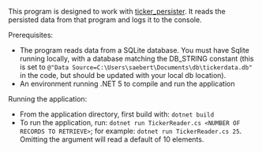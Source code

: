This program is designed to work with [ticker_persister](https://github.com/se3125/ticker_persister). It reads the persisted data from that program and logs it to the console. 


Prerequisites:
  * The program reads data from a SQLite database. You must have Sqlite running locally, with a database matching the DB_STRING constant 
    (this is set to `@"Data Source=C:\Users\saebert\Documents\db\tickerdata.db"` in the code, but should be updated with your local db location).
  * An environment running .NET 5 to compile and run the application


Running the application:
  * From the application directory, first build with: `dotnet build`
  * To run the application, run: `dotnet run TickerReader.cs <NUMBER OF RECORDS TO RETRIEVE>`; for example: `dotnet run TickerReader.cs 25`. Omitting the argument will read a default of 10 elements.
